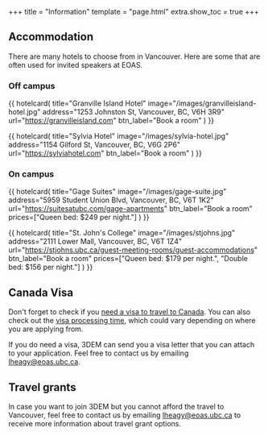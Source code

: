 +++
title = "Information"
template = "page.html"
extra.show_toc = true
+++

## Accommodation

There are many hotels to choose from in Vancouver. Here are some that are often
used for invited speakers at EOAS.

### Off campus

{{
hotelcard(
    title="Granville Island Hotel"
    image="/images/granvilleisland-hotel.jpg"
    address="1253 Johnston St, Vancouver, BC, V6H 3R9"
    url="https://granvilleisland.com"
    btn_label="Book a room"
)
}}

{{
hotelcard(
    title="Sylvia Hotel"
    image="/images/sylvia-hotel.jpg"
    address="1154 Gilford St, Vancouver, BC, V6G 2P6"
    url="https://sylviahotel.com"
    btn_label="Book a room"
)
}}

### On campus

{{
hotelcard(
    title="Gage Suites"
    image="/images/gage-suite.jpg"
    address="5959 Student Union Blvd, Vancouver, BC, V6T 1K2"
    url="https://suitesatubc.com/gage-apartments"
    btn_label="Book a room"
    prices=["Queen bed: $249 per night."]
)
}}

{{
hotelcard(
    title="St. John's College"
    image="/images/stjohns.jpg"
    address="2111 Lower Mall, Vancouver, BC, V6T 1Z4"
    url="https://stjohns.ubc.ca/guest-meeting-rooms/guest-accommodations"
    btn_label="Book a room"
    prices=["Queen bed: $179 per night.", "Double bed: $156 per night."]
)
}}


## Canada Visa

Don't forget to check if you [need a visa to travel to Canada][canada-visa].
You can also check out the [visa processing time][canada-visa-times], which
could vary depending on where you are applying from.

If you do need a visa, 3DEM can send you a visa letter that you can attach to
your application. Feel free to contact us by emailing
[lheagy@eoas.ubc.ca](mailto:lheagy@eoas.ubc.ca).


## Travel grants

In case you want to join 3DEM but you cannot afford the travel to Vancouver,
feel free to contact us by emailing
[lheagy@eoas.ubc.ca](mailto:lheagy@eoas.ubc.ca) to receive more information
about travel grant options.


[canada-visa]: https://ircc.canada.ca/english/visit/visas.asp
[canada-visa-times]: https://www.canada.ca/en/immigration-refugees-citizenship/services/application/check-processing-times.html
